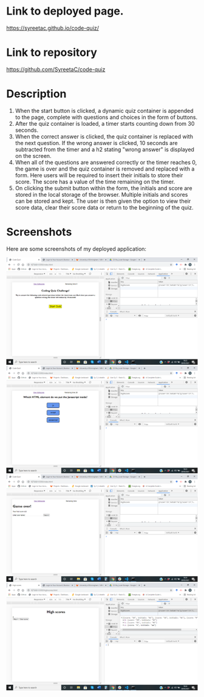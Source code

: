 # Link to deployed page.

https://syreetac.github.io/code-quiz/

# Link to repository

https://github.com/SyreetaC/code-quiz

# Description

1. When the start button is clicked, a dynamic quiz container is appended to the page, complete with questions and choices in the form of buttons.
2. After the quiz container is loaded, a timer starts counting down from 30 seconds.
3. When the correct answer is clicked, the quiz container is replaced with the next question. If the wrong answer is clicked, 10 seconds are subtracted from the timer and a h2 stating "wrong answer" is displayed on the screen.
4. When all of the questions are answered correctly or the timer reaches 0, the game is over and the quiz container is removed and replaced with a form. Here users will be required to insert their initials to store their score. The score has a value of the time remaining on the timer.
5. On clicking the submit button within the form, the initials and score are stored in the local storage of the browser. Multiple initials and scores can be stored and kept. The user is then given the option to view their score data, clear their score data or return to the beginning of the quiz.

# Screenshots

Here are some screenshots of my deployed application:

![Screenshot1](<./assets/screenshots/Screenshot%20(16).png>)
![Screenshot2](<assets/screenshots/Screenshot%20(17).png>)
![Screenshot3](<assets/screenshots/Screenshot%20(18).png>)
![Screenshot4](<assets/screenshots/Screenshot%20(19).png>)
